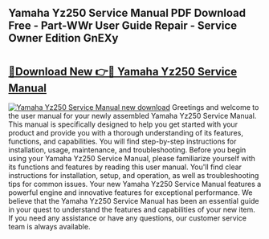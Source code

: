 ## Yamaha Yz250 Service Manual PDF Download Free - Part-WWr User Guide Repair - Service Owner Edition GnEXy

# <h2><a href="http://bc484.oget.top/?id=Yamaha+Yz250+Service+Manual">🔗Download New 👉🔴 Yamaha Yz250 Service Manual</a></h2>

[![Yamaha Yz250 Service Manual new download](https://i.imgur.com/5g1atiW.png)](http://bc484.oget.top/?id=Yamaha+Yz250+Service+Manual)
Greetings and welcome to the user manual for your newly assembled Yamaha Yz250 Service Manual. This manual is specifically designed to help you get started with your product and provide you with a thorough understanding of its features, functions, and capabilities. You will find step-by-step instructions for installation, usage, maintenance, and troubleshooting. Before you begin using your Yamaha Yz250 Service Manual, please familiarize yourself with its functions and features by reading this user manual. You'll find clear instructions for installation, setup, and operation, as well as troubleshooting tips for common issues. Your new Yamaha Yz250 Service Manual features a powerful engine and innovative features for exceptional performance. We believe that the Yamaha Yz250 Service Manual has been an essential guide in your quest to understand the features and capabilities of your new item. If you need any assistance or have any questions, our customer service team is always available.
